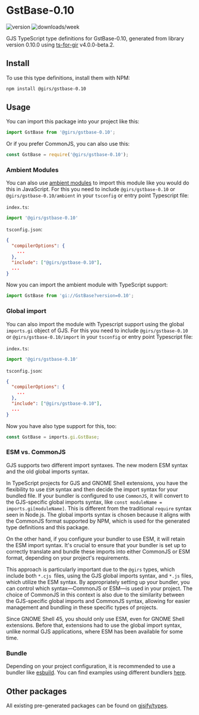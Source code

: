 
# GstBase-0.10

![version](https://img.shields.io/npm/v/@girs/gstbase-0.10)
![downloads/week](https://img.shields.io/npm/dw/@girs/gstbase-0.10)


GJS TypeScript type definitions for GstBase-0.10, generated from library version 0.10.0 using [ts-for-gir](https://github.com/gjsify/ts-for-gir) v4.0.0-beta.2.


## Install

To use this type definitions, install them with NPM:
```bash
npm install @girs/gstbase-0.10
```

## Usage

You can import this package into your project like this:
```ts
import GstBase from '@girs/gstbase-0.10';
```

Or if you prefer CommonJS, you can also use this:
```ts
const GstBase = require('@girs/gstbase-0.10');
```

### Ambient Modules

You can also use [ambient modules](https://github.com/gjsify/ts-for-gir/tree/main/packages/cli#ambient-modules) to import this module like you would do this in JavaScript.
For this you need to include `@girs/gstbase-0.10` or `@girs/gstbase-0.10/ambient` in your `tsconfig` or entry point Typescript file:

`index.ts`:
```ts
import '@girs/gstbase-0.10'
```

`tsconfig.json`:
```json
{
  "compilerOptions": {
    ...
  },
  "include": ["@girs/gstbase-0.10"],
  ...
}
```

Now you can import the ambient module with TypeScript support: 

```ts
import GstBase from 'gi://GstBase?version=0.10';
```

### Global import

You can also import the module with Typescript support using the global `imports.gi` object of GJS.
For this you need to include `@girs/gstbase-0.10` or `@girs/gstbase-0.10/import` in your `tsconfig` or entry point Typescript file:

`index.ts`:
```ts
import '@girs/gstbase-0.10'
```

`tsconfig.json`:
```json
{
  "compilerOptions": {
    ...
  },
  "include": ["@girs/gstbase-0.10"],
  ...
}
```

Now you have also type support for this, too:

```ts
const GstBase = imports.gi.GstBase;
```


### ESM vs. CommonJS

GJS supports two different import syntaxes. The new modern ESM syntax and the old global imports syntax.

In TypeScript projects for GJS and GNOME Shell extensions, you have the flexibility to use `ESM` syntax and then decide the import syntax for your bundled file. If your bundler is configured to use `CommonJS`, it will convert to the GJS-specific global imports syntax, like `const moduleName = imports.gi[moduleName]`. This is different from the traditional `require` syntax seen in Node.js. The global imports syntax is chosen because it aligns with the CommonJS format supported by NPM, which is used for the generated type definitions and this package.

On the other hand, if you configure your bundler to use ESM, it will retain the ESM import syntax. It's crucial to ensure that your bundler is set up to correctly translate and bundle these imports into either CommonJS or ESM format, depending on your project's requirements.

This approach is particularly important due to the `@girs` types, which include both `*.cjs `files, using the GJS global imports syntax, and `*.js` files, which utilize the ESM syntax. By appropriately setting up your bundler, you can control which syntax—CommonJS or ESM—is used in your project. The choice of CommonJS in this context is also due to the similarity between the GJS-specific global imports and CommonJS syntax, allowing for easier management and bundling in these specific types of projects.

Since GNOME Shell 45, you should only use ESM, even for GNOME Shell extensions. Before that, extensions had to use the global import syntax, unlike normal GJS applications, where ESM has been available for some time.

### Bundle

Depending on your project configuration, it is recommended to use a bundler like [esbuild](https://esbuild.github.io/). You can find examples using different bundlers [here](https://github.com/gjsify/ts-for-gir/tree/main/examples).

## Other packages

All existing pre-generated packages can be found on [gjsify/types](https://github.com/gjsify/types).

